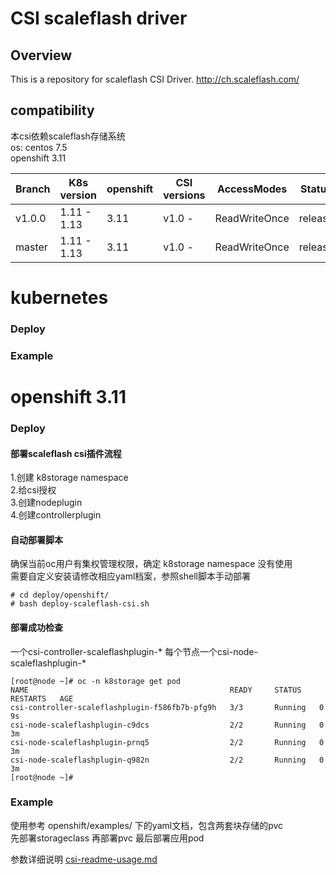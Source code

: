# CSI scaleflash driver

## Overview
This is a repository for scaleflash CSI Driver.
http://ch.scaleflash.com/

## compatibility
本csi依赖scaleflash存储系统  
os: centos 7.5  
openshift 3.11  

|Branch  | K8s version | openshift | CSI versions | AccessModes     | Status  |
|--------|-------------|-----------|--------------|-----------------|---------|
|v1.0.0  | 1.11 - 1.13 | 3.11      | v1.0 -       | ReadWriteOnce   | release |
|master  | 1.11 - 1.13 | 3.11      | v1.0 -       | ReadWriteOnce   | release |

# kubernetes
### Deploy


### Example


# openshift 3.11
### Deploy
#### 部署scaleflash csi插件流程  
1.创建 k8storage namespace  
2.给csi授权  
3.创建nodeplugin  
4.创建controllerplugin  

#### 自动部署脚本
确保当前oc用户有集权管理权限，确定 k8storage namespace 没有使用  
需要自定义安装请修改相应yaml档案，参照shell脚本手动部署
```
# cd deploy/openshift/
# bash deploy-scaleflash-csi.sh
```

#### 部署成功检查
一个csi-controller-scaleflashplugin-*
每个节点一个csi-node-scaleflashplugin-*
```
[root@node ~]# oc -n k8storage get pod
NAME                                             READY     STATUS    RESTARTS   AGE
csi-controller-scaleflashplugin-f586fb7b-pfg9h   3/3       Running   0          9s
csi-node-scaleflashplugin-c9dcs                  2/2       Running   0          3m
csi-node-scaleflashplugin-prnq5                  2/2       Running   0          3m
csi-node-scaleflashplugin-q982n                  2/2       Running   0          3m
[root@node ~]#
```

### Example
使用参考 openshift/examples/ 下的yaml文档，包含两套块存储的pvc  
先部署storageclass 再部署pvc 最后部署应用pod 

参数详细说明 [csi-readme-usage.md](openshift/examples/csi-readme-usage.md)  


